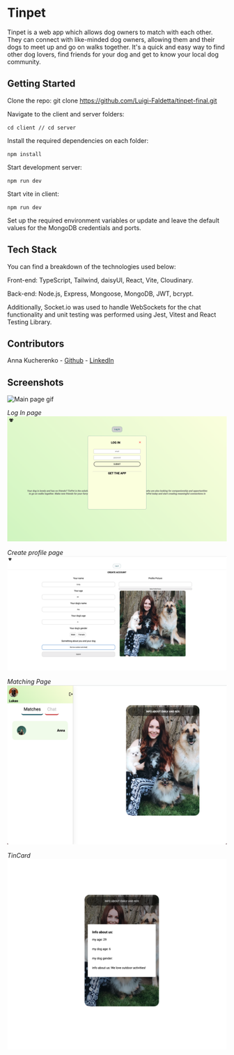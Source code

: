 # Tinpet

Tinpet is a web app which allows dog owners to match with each other. They can connect with like-minded dog owners, allowing them and their dogs to meet up and go on walks together. It's a quick and easy way to find other dog lovers, find friends for your dog and get to know your local dog community.

## Getting Started

Clone the repo:
git clone https://github.com/Luigi-Faldetta/tinpet-final.git

Navigate to the client and server folders:
```console
cd client // cd server
```
Install the required dependencies on each folder:
```console
npm install
```
Start development server:
```console
npm run dev
```
Start vite in client:
```console
npm run dev
```

Set up the required environment variables or update and leave the default values for the MongoDB credentials and ports. 

## Tech Stack

You can find a breakdown of the technologies used below:

Front-end: TypeScript, Tailwind, daisyUI, React, Vite, Cloudinary.

Back-end: Node.js, Express, Mongoose, MongoDB, JWT, bcrypt.

Additionally, Socket.io was used to handle WebSockets for the chat functionality and unit testing was performed using Jest, Vitest and React Testing Library.

## Contributors
Anna Kucherenko - [Github](https://github.com/AnnaKucherenko1) - [LinkedIn](www.linkedin.com/in/anna-kucherenko1)

## Screenshots

![Main page gif](./screenshots/tinPet.gif)

*Log In page*
![Login page screenshot](./screenshots/logIn.png)

*Create profile page*
![Create profile screenshot](./screenshots/createProfile.png)

*Matching Page*
![Matching Page screenshot](./screenshots/matchingPage.png)

*TinCard*
![TinCard screenshot](./screenshots/tinCard.png)
